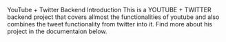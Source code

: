 YouTube + Twitter Backend
Introduction
This is a YOUTUBE + TWITTER backend project that covers allmost the functionalities of youtube and also combines the tweet functionality from twitter into it. Find more about his project in the documentaion below.
